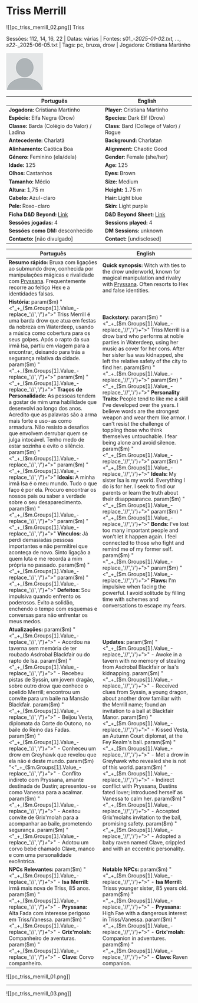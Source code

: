 # Triss Merrill
![[pc_triss_merrill_02.png]]
 Triss

Sessões: 112, 14, 16, 22 | Datas: várias | Fontes: s01_-_2025-01-02.txt, ..., s22_-_2025-06-05.txt | Tags: pc, bruxa, drow | Jogadora: Cristiana Martinho

![Triss](blank.png)

| Português | English |
|-----------|---------|
| **Jogadora:** Cristiana Martinho | **Player:** Cristiana Martinho |
| **Espécie:** Elfa Negra (Drow) | **Species:** Dark Elf (Drow) |
| **Classe:** Barda (Colégio do Valor) / Ladina | **Class:** Bard (College of Valor) / Rogue |
| **Antecedente:** Charlatã | **Background:** Charlatan |
| **Alinhamento:** Caótica Boa | **Alignment:** Chaotic Good |
| **Género:** Feminino (ela/dela) | **Gender:** Female (she/her) |
| **Idade:** 125 | **Age:** 125 |
| **Olhos:** Castanhos | **Eyes:** Brown |
| **Tamanho:** Médio | **Size:** Medium |
| **Altura:** 1,75 m | **Height:** 1.75 m |
| **Cabelo:** Azul-claro | **Hair:** Light blue |
| **Pele:** Roxo-claro | **Skin:** Light purple |
| **Ficha D&D Beyond:** [Link](https://www.dndbeyond.com/characters/140067013) | **D&D Beyond Sheet:** [Link](https://www.dndbeyond.com/characters/140067013) |
| **Sessões jogadas:** 4 | **Sessions played:** 4 |
| **Sessões como DM:** desconhecido | **DM Sessions:** unknown |
| **Contacto:** [não divulgado] | **Contact:** [undisclosed] |

| Português | English |
|-----------|---------|
| **Resumo rápido:** Bruxa com ligações ao submundo drow, conhecida por manipulações mágicas e rivalidade com [Pryssana](pryssana.md). Frequentemente recorre ao feitiço Hex e a identidades falsas. | **Quick synopsis:** Witch with ties to the drow underworld, known for magical manipulation and rivalry with [Pryssana](pryssana.md). Often resorts to Hex and false identities. |
| **História:** param($m) "<"_+_($m.Groups[1].Value_-replace_'//','/')_+_">" Triss Merrill é uma barda drow que atua em festas da nobreza em Waterdeep, usando a música como cobertura para os seus golpes. Após o rapto da sua irmã Isa, partiu em viagem para a encontrar, deixando para trás a segurança relativa da cidade. param($m) "<"_+_($m.Groups[1].Value_-replace_'//','/')_+_">"  param($m) "<"_+_($m.Groups[1].Value_-replace_'//','/')_+_">" **Traços de Personalidade:** As pessoas tendem a gostar de mim  uma habilidade que desenvolvi ao longo dos anos. Acredito que as palavras são a arma mais forte e uso-as como armadura. Não resisto a desafios que envolvem derrubar quem se julga intocável. Tenho medo de estar sozinha e evito o silêncio. param($m) "<"_+_($m.Groups[1].Value_-replace_'//','/')_+_">"  param($m) "<"_+_($m.Groups[1].Value_-replace_'//','/')_+_">" **Ideais:** A minha irmã Isa é o meu mundo. Tudo o que faço é por ela. Procuro encontrar os nossos pais ou saber a verdade sobre o seu desaparecimento. param($m) "<"_+_($m.Groups[1].Value_-replace_'//','/')_+_">"  param($m) "<"_+_($m.Groups[1].Value_-replace_'//','/')_+_">" **Vínculos:** Já perdi demasiadas pessoas importantes e não permitirei que aconteça de novo. Sinto ligação a quem luta e me recorda a mim própria no passado. param($m) "<"_+_($m.Groups[1].Value_-replace_'//','/')_+_">"  param($m) "<"_+_($m.Groups[1].Value_-replace_'//','/')_+_">" **Defeitos:** Sou impulsiva quando enfrento os poderosos. Evito a solidão, enchendo o tempo com esquemas e conversas para não enfrentar os meus medos. | **Backstory:** param($m) "<"_+_($m.Groups[1].Value_-replace_'//','/')_+_">" Triss Merrill is a drow bard who performs at noble parties in Waterdeep, using her music as cover for her cons. After her sister Isa was kidnapped, she left the relative safety of the city to find her. param($m) "<"_+_($m.Groups[1].Value_-replace_'//','/')_+_">"  param($m) "<"_+_($m.Groups[1].Value_-replace_'//','/')_+_">" **Personality Traits:** People tend to like me  a skill I've developed over the years. I believe words are the strongest weapon and wear them like armor. I can't resist the challenge of toppling those who think themselves untouchable. I fear being alone and avoid silence. param($m) "<"_+_($m.Groups[1].Value_-replace_'//','/')_+_">"  param($m) "<"_+_($m.Groups[1].Value_-replace_'//','/')_+_">" **Ideals:** My sister Isa is my world. Everything I do is for her. I seek to find our parents or learn the truth about their disappearance. param($m) "<"_+_($m.Groups[1].Value_-replace_'//','/')_+_">"  param($m) "<"_+_($m.Groups[1].Value_-replace_'//','/')_+_">" **Bonds:** I've lost too many important people and won't let it happen again. I feel connected to those who fight and remind me of my former self. param($m) "<"_+_($m.Groups[1].Value_-replace_'//','/')_+_">"  param($m) "<"_+_($m.Groups[1].Value_-replace_'//','/')_+_">" **Flaws:** I'm impulsive when facing the powerful. I avoid solitude by filling time with schemes and conversations to escape my fears. |
| **Atualizações:** param($m) "<"_+_($m.Groups[1].Value_-replace_'//','/')_+_">" - Acordou na taverna sem memória de ter roubado Asdrobal Blackfair ou do rapto de Isa. param($m) "<"_+_($m.Groups[1].Value_-replace_'//','/')_+_">" - Recebeu pistas de Syssin, um jovem dragão, sobre outro drow que conhece o apelido Merrill; encontrou um convite para um baile na Mansão Blackfair. param($m) "<"_+_($m.Groups[1].Value_-replace_'//','/')_+_">" - Beijou Vesta, diplomata da Corte do Outono, no baile do Reino das Fadas. param($m) "<"_+_($m.Groups[1].Value_-replace_'//','/')_+_">" - Conheceu um drow em Greyhawk que revelou que ela não é deste mundo. param($m) "<"_+_($m.Groups[1].Value_-replace_'//','/')_+_">" - Conflito indireto com Pryssana, amante destinada de Dustin; apresentou-se como Vanessa para a acalmar. param($m) "<"_+_($m.Groups[1].Value_-replace_'//','/')_+_">" - Aceitou convite de Grix'molah para a acompanhar ao baile, prometendo segurança. param($m) "<"_+_($m.Groups[1].Value_-replace_'//','/')_+_">" - Adotou um corvo bebé chamado Clave, manco e com uma personalidade excêntrica. | **Updates:** param($m) "<"_+_($m.Groups[1].Value_-replace_'//','/')_+_">" - Awoke in a tavern with no memory of stealing from Asdrobal Blackfair or Isa's kidnapping. param($m) "<"_+_($m.Groups[1].Value_-replace_'//','/')_+_">" - Received clues from Syssin, a young dragon, about another drow familiar with the Merrill name; found an invitation to a ball at Blackfair Manor. param($m) "<"_+_($m.Groups[1].Value_-replace_'//','/')_+_">" - Kissed Vesta, an Autumn Court diplomat, at the Fey Realm's ball. param($m) "<"_+_($m.Groups[1].Value_-replace_'//','/')_+_">" - Met a drow in Greyhawk who revealed she is not of this world. param($m) "<"_+_($m.Groups[1].Value_-replace_'//','/')_+_">" - Indirect conflict with Pryssana, Dustins fated lover; introduced herself as Vanessa to calm her. param($m) "<"_+_($m.Groups[1].Value_-replace_'//','/')_+_">" - Accepted Grix'molahs invitation to the ball, promising safety. param($m) "<"_+_($m.Groups[1].Value_-replace_'//','/')_+_">" - Adopted a baby raven named Clave, crippled and with an eccentric personality. |
| **NPCs Relevantes:** param($m) "<"_+_($m.Groups[1].Value_-replace_'//','/')_+_">" - **Isa Merrill:** irmã mais nova de Triss, 85 anos. param($m) "<"_+_($m.Groups[1].Value_-replace_'//','/')_+_">" - **Pryssana:** Alta Fada com interesse perigoso em Triss/Vanessa. param($m) "<"_+_($m.Groups[1].Value_-replace_'//','/')_+_">" - **Grix'molah:** Companheiro de aventuras. param($m) "<"_+_($m.Groups[1].Value_-replace_'//','/')_+_">" - **Clave:** Corvo companheiro. | **Notable NPCs:** param($m) "<"_+_($m.Groups[1].Value_-replace_'//','/')_+_">" - **Isa Merrill:** Trisss younger sister, 85 years old. param($m) "<"_+_($m.Groups[1].Value_-replace_'//','/')_+_">" - **Pryssana:** High Fae with a dangerous interest in Triss/Vanessa. param($m) "<"_+_($m.Groups[1].Value_-replace_'//','/')_+_">" - **Grix'molah:** Companion in adventures. param($m) "<"_+_($m.Groups[1].Value_-replace_'//','/')_+_">" - **Clave:** Raven companion. |


![[pc_triss_merrill_01.png]]

---
![[pc_triss_merrill_03.png]]

























